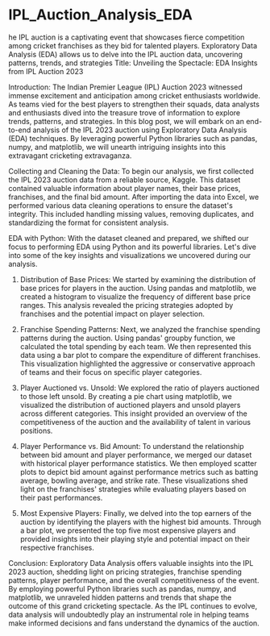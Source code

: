 # IPL_Auction_Analysis_EDA
he IPL auction is a captivating event that showcases fierce competition among cricket franchises as they bid for talented players. Exploratory Data Analysis (EDA) allows us to delve into the IPL auction data, uncovering patterns, trends, and strategies
Title: Unveiling the Spectacle: EDA Insights from IPL Auction 2023

Introduction:
The Indian Premier League (IPL) Auction 2023 witnessed immense excitement and anticipation among cricket enthusiasts worldwide. As teams vied for the best players to strengthen their squads, data analysts and enthusiasts dived into the treasure trove of information to explore trends, patterns, and strategies. In this blog post, we will embark on an end-to-end analysis of the IPL 2023 auction using Exploratory Data Analysis (EDA) techniques. By leveraging powerful Python libraries such as pandas, numpy, and matplotlib, we will unearth intriguing insights into this extravagant cricketing extravaganza.

Collecting and Cleaning the Data:
To begin our analysis, we first collected the IPL 2023 auction data from a reliable source, Kaggle. This dataset contained valuable information about player names, their base prices, franchises, and the final bid amount. After importing the data into Excel, we performed various data cleaning operations to ensure the dataset's integrity. This included handling missing values, removing duplicates, and standardizing the format for consistent analysis.

EDA with Python:
With the dataset cleaned and prepared, we shifted our focus to performing EDA using Python and its powerful libraries. Let's dive into some of the key insights and visualizations we uncovered during our analysis.

1. Distribution of Base Prices:
We started by examining the distribution of base prices for players in the auction. Using pandas and matplotlib, we created a histogram to visualize the frequency of different base price ranges. This analysis revealed the pricing strategies adopted by franchises and the potential impact on player selection.

2. Franchise Spending Patterns:
Next, we analyzed the franchise spending patterns during the auction. Using pandas' groupby function, we calculated the total spending by each team. We then represented this data using a bar plot to compare the expenditure of different franchises. This visualization highlighted the aggressive or conservative approach of teams and their focus on specific player categories.

3. Player Auctioned vs. Unsold:
We explored the ratio of players auctioned to those left unsold. By creating a pie chart using matplotlib, we visualized the distribution of auctioned players and unsold players across different categories. This insight provided an overview of the competitiveness of the auction and the availability of talent in various positions.

4. Player Performance vs. Bid Amount:
To understand the relationship between bid amount and player performance, we merged our dataset with historical player performance statistics. We then employed scatter plots to depict bid amount against performance metrics such as batting average, bowling average, and strike rate. These visualizations shed light on the franchises' strategies while evaluating players based on their past performances.

5. Most Expensive Players:
Finally, we delved into the top earners of the auction by identifying the players with the highest bid amounts. Through a bar plot, we presented the top five most expensive players and provided insights into their playing style and potential impact on their respective franchises.

Conclusion:
Exploratory Data Analysis offers valuable insights into the IPL 2023 auction, shedding light on pricing strategies, franchise spending patterns, player performance, and the overall competitiveness of the event. By employing powerful Python libraries such as pandas, numpy, and matplotlib, we unraveled hidden patterns and trends that shape the outcome of this grand cricketing spectacle. As the IPL continues to evolve, data analysis will undoubtedly play an instrumental role in helping teams make informed decisions and fans understand the dynamics of the auction.

